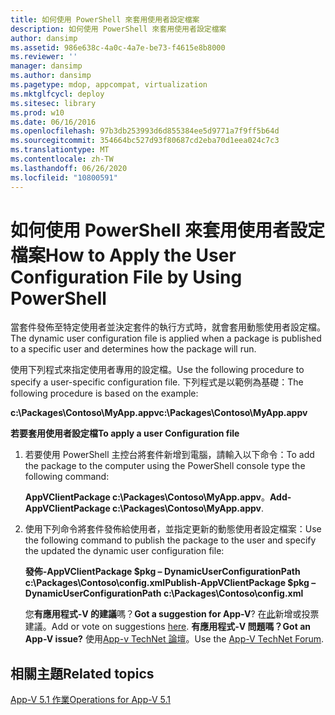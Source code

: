 ```yaml
---
title: 如何使用 PowerShell 來套用使用者設定檔案
description: 如何使用 PowerShell 來套用使用者設定檔案
author: dansimp
ms.assetid: 986e638c-4a0c-4a7e-be73-f4615e8b8000
ms.reviewer: ''
manager: dansimp
ms.author: dansimp
ms.pagetype: mdop, appcompat, virtualization
ms.mktglfcycl: deploy
ms.sitesec: library
ms.prod: w10
ms.date: 06/16/2016
ms.openlocfilehash: 97b3db253993d6d855384ee5d9771a7f9ff5b64d
ms.sourcegitcommit: 354664bc527d93f80687cd2eba70d1eea024c7c3
ms.translationtype: MT
ms.contentlocale: zh-TW
ms.lasthandoff: 06/26/2020
ms.locfileid: "10800591"
---
```

# <span data-ttu-id="f0021-103">如何使用 PowerShell 來套用使用者設定檔案</span><span class="sxs-lookup"><span data-stu-id="f0021-103">How to Apply the User Configuration File by Using PowerShell</span></span>


<span data-ttu-id="f0021-104">當套件發佈至特定使用者並決定套件的執行方式時，就會套用動態使用者設定檔。</span><span class="sxs-lookup"><span data-stu-id="f0021-104">The dynamic user configuration file is applied when a package is published to a specific user and determines how the package will run.</span></span>

<span data-ttu-id="f0021-105">使用下列程式來指定使用者專用的設定檔。</span><span class="sxs-lookup"><span data-stu-id="f0021-105">Use the following procedure to specify a user-specific configuration file.</span></span> <span data-ttu-id="f0021-106">下列程式是以範例為基礎：</span><span class="sxs-lookup"><span data-stu-id="f0021-106">The following procedure is based on the example:</span></span>

**<span data-ttu-id="f0021-107">c:\\Packages\\Contoso\\MyApp.appv</span><span class="sxs-lookup"><span data-stu-id="f0021-107">c:\\Packages\\Contoso\\MyApp.appv</span></span>**

**<span data-ttu-id="f0021-108">若要套用使用者設定檔</span><span class="sxs-lookup"><span data-stu-id="f0021-108">To apply a user Configuration file</span></span>**

1.  <span data-ttu-id="f0021-109">若要使用 PowerShell 主控台將套件新增到電腦，請輸入以下命令：</span><span class="sxs-lookup"><span data-stu-id="f0021-109">To add the package to the computer using the PowerShell console type the following command:</span></span>

    <span data-ttu-id="f0021-110">**AppVClientPackage c:\\Packages\\Contoso\\MyApp.appv**。</span><span class="sxs-lookup"><span data-stu-id="f0021-110">**Add-AppVClientPackage c:\\Packages\\Contoso\\MyApp.appv**.</span></span>

2.  <span data-ttu-id="f0021-111">使用下列命令將套件發佈給使用者，並指定更新的動態使用者設定檔案：</span><span class="sxs-lookup"><span data-stu-id="f0021-111">Use the following command to publish the package to the user and specify the updated the dynamic user configuration file:</span></span>

    **<span data-ttu-id="f0021-112">發佈-AppVClientPackage $pkg – DynamicUserConfigurationPath c:\\Packages\\Contoso\\config.xml</span><span class="sxs-lookup"><span data-stu-id="f0021-112">Publish-AppVClientPackage $pkg –DynamicUserConfigurationPath c:\\Packages\\Contoso\\config.xml</span></span>**

    <span data-ttu-id="f0021-113">您**有應用程式-V 的建議**嗎？</span><span class="sxs-lookup"><span data-stu-id="f0021-113">**Got a suggestion for App-V**?</span></span> <span data-ttu-id="f0021-114">在[此](http://appv.uservoice.com/forums/280448-microsoft-application-virtualization)新增或投票建議。</span><span class="sxs-lookup"><span data-stu-id="f0021-114">Add or vote on suggestions [here](http://appv.uservoice.com/forums/280448-microsoft-application-virtualization).</span></span> **<span data-ttu-id="f0021-115">有應用程式-V 問題嗎？</span><span class="sxs-lookup"><span data-stu-id="f0021-115">Got an App-V issue?</span></span>** <span data-ttu-id="f0021-116">使用[App-v TechNet 論壇](https://social.technet.microsoft.com/Forums/home?forum=mdopappv)。</span><span class="sxs-lookup"><span data-stu-id="f0021-116">Use the [App-V TechNet Forum](https://social.technet.microsoft.com/Forums/home?forum=mdopappv).</span></span>

## <span data-ttu-id="f0021-117">相關主題</span><span class="sxs-lookup"><span data-stu-id="f0021-117">Related topics</span></span>


[<span data-ttu-id="f0021-118">App-V 5.1 作業</span><span class="sxs-lookup"><span data-stu-id="f0021-118">Operations for App-V 5.1</span></span>](operations-for-app-v-51.md)

 

 





